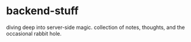 # backend-stuff
diving deep into server-side magic. collection of notes, thoughts, and the occasional rabbit hole.
